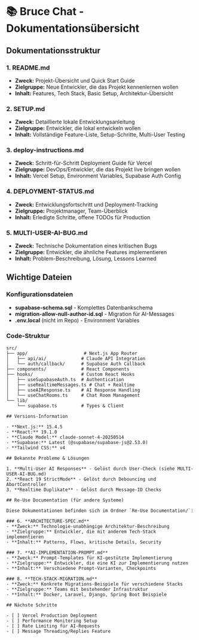 # 📚 Bruce Chat - Dokumentationsübersicht

## Dokumentationsstruktur

### 1. **README.md**
- **Zweck:** Projekt-Übersicht und Quick Start Guide
- **Zielgruppe:** Neue Entwickler, die das Projekt kennenlernen wollen
- **Inhalt:** Features, Tech Stack, Basic Setup, Architektur-Übersicht

### 2. **SETUP.md** 
- **Zweck:** Detaillierte lokale Entwicklungsanleitung
- **Zielgruppe:** Entwickler, die lokal entwickeln wollen
- **Inhalt:** Vollständige Feature-Liste, Setup-Schritte, Multi-User Testing

### 3. **deploy-instructions.md**
- **Zweck:** Schritt-für-Schritt Deployment Guide für Vercel
- **Zielgruppe:** DevOps/Entwickler, die das Projekt live bringen wollen
- **Inhalt:** Vercel Setup, Environment Variables, Supabase Auth Config

### 4. **DEPLOYMENT-STATUS.md**
- **Zweck:** Entwicklungsfortschritt und Deployment-Tracking
- **Zielgruppe:** Projektmanager, Team-Überblick
- **Inhalt:** Erledigte Schritte, offene TODOs für Production

### 5. **MULTI-USER-AI-BUG.md**
- **Zweck:** Technische Dokumentation eines kritischen Bugs
- **Zielgruppe:** Entwickler, die ähnliche Features implementieren
- **Inhalt:** Problem-Beschreibung, Lösung, Lessons Learned

## Wichtige Dateien

### Konfigurationsdateien
- **supabase-schema.sql** - Komplettes Datenbankschema
- **migration-allow-null-author-id.sql** - Migration für AI-Messages
- **.env.local** (nicht im Repo) - Environment Variables

### Code-Struktur
```
src/
├── app/                     # Next.js App Router
│   ├── api/ai/             # Claude API Integration
│   └── auth/callback/      # Supabase Auth Callback
├── components/             # React Components
├── hooks/                  # Custom React Hooks
│   ├── useSupabaseAuth.ts  # Authentication
│   ├── useRealtimeMessages.ts # Chat + Realtime
│   ├── useAIResponse.ts    # AI Response Handling
│   └── useChatRooms.ts     # Chat Room Management
└── lib/
    └── supabase.ts         # Types & Client

## Versions-Information

- **Next.js:** 15.4.5
- **React:** 19.1.0
- **Claude Model:** claude-sonnet-4-20250514
- **Supabase:** Latest (@supabase/supabase-js@2.53.0)
- **Tailwind CSS:** v4

## Bekannte Probleme & Lösungen

1. **Multi-User AI Responses** - Gelöst durch User-Check (siehe MULTI-USER-AI-BUG.md)
2. **React 19 StrictMode** - Gelöst durch Debouncing und AbortController
3. **Realtime Duplikate** - Gelöst durch Message-ID Checks

## Re-Use Documentation (für andere Systeme)

Diese Dokumentationen befinden sich im Ordner `Re-Use Documentation/`:

### 6. **ARCHITECTURE-SPEC.md**
- **Zweck:** Technologie-unabhängige Architektur-Beschreibung
- **Zielgruppe:** Entwickler, die mit anderem Tech-Stack implementieren
- **Inhalt:** Patterns, Flows, kritische Details, Security

### 7. **AI-IMPLEMENTATION-PROMPT.md**
- **Zweck:** Prompt-Templates für KI-gestützte Implementierung
- **Zielgruppe:** Entwickler, die eine KI zur Implementierung nutzen
- **Inhalt:** Verschiedene Prompt-Varianten, Checkpoints

### 8. **TECH-STACK-MIGRATION.md**
- **Zweck:** Konkrete Migrations-Beispiele für verschiedene Stacks
- **Zielgruppe:** Teams mit bestehender Infrastruktur
- **Inhalt:** Docker, Laravel, Django, Spring Boot Beispiele

## Nächste Schritte

- [ ] Vercel Production Deployment
- [ ] Performance Monitoring Setup
- [ ] Rate Limiting für AI-Requests
- [ ] Message Threading/Replies Feature
